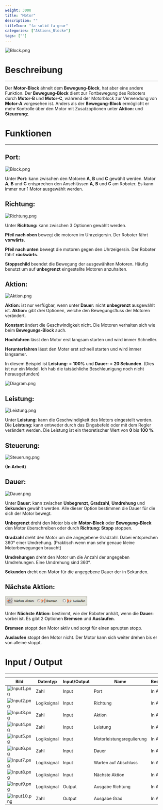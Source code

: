 ```yaml
---
weight: 3000
title: "Motor"
description: ""
titleIcon: "fa-solid fa-gear"
categories: ["Aktions_Blöcke"]
tags: [""]
---
```



![Block.png](/images/nxt-images/Kapitel%202%20Aktion%20Bl%C3%B6cke/2.1%20Motor/Block.png)


# Beschreibung
---
Der **Motor-Block** ähnelt dem **Bewegung-Block**, hat aber eine andere Funktion. Der **Bewegung-Block** dient zur Fortbewegung des Roboters durch **Motor-B** und **Motor-C**, während der Motorblock zur Verwendung von **Motor-A** vorgesehen ist. Anders als der **Bewegung-Block** ermöglicht er mehr Kontrolle über den Motor mit Zusatzoptionen unter **Aktion:** und **Steuerung:**.


# Funktionen
---

## Port:

![Block.png](/images/nxt-images/Kapitel%202%20Aktion%20Bl%C3%B6cke/2.1%20Motor/Port.png)

Unter **Port:** kann zwischen den Motoren **A**, **B** und **C** gewählt werden. Motor **A**, **B** und **C** entsprechen den Anschlüssen **A**, **B** und **C** am Roboter. Es kann immer nur 1 Motor ausgewählt werden.


## Richtung:

![Richtung.png](/images/nxt-images/Kapitel%202%20Aktion%20Bl%C3%B6cke/2.1%20Motor/Richtung.png)

Unter **Richtung:** kann zwischen 3 Optionen gewählt werden.

**Pfeil nach oben** bewegt die motoren im Uhrzeigersin. Der Roboter fährt **vorwärts**.

**Pfeil nach unten** bewegt die motoren gegen den Uhrzeigersin. Der Roboter fährt **rückwärts**.

**Stoppschild** beendet die Bewegung der ausgewählten Motoren. Häufig benutzt um auf **unbegrenzt** eingestellte Motoren anzuhalten.

## Aktion:

![Aktion.png](/images/nxt-images/Kapitel%202%20Aktion%20Bl%C3%B6cke/2.1%20Motor/Aktion.png)

**Aktion:** ist nur verfügbar, wenn unter **Dauer:** nicht **unbegrenzt** ausgewählt ist. **Aktion:** gibt drei Optionen, welche den Bewegungsfluss der Motoren verändert.

**Konstant** ändert die Geschwindigkeit nicht. Die Motoren verhalten sich wie beim **Bewegungs-Block** auch.

**Hochfahren** lässt den Motor erst langsam starten und wird immer Schneller.

**Herunterfahren** lässt den Moter erst schnell starten und wird immer langsamer.


In diesem Beispiel ist **Leistung:** = **100%** und **Dauer:** = **20 Sekunden**. (Dies ist nur ein Model. Ich hab die tatsächliche Beschleunigung noch nicht herausgefunden)

![Diagram.png](/images/nxt-images/Kapitel%202%20Aktion%20Bl%C3%B6cke/2.1%20Motor/Diagram2.png)


## Leistung:

![Leistung.png](/images/nxt-images/Kapitel%202%20Aktion%20Bl%C3%B6cke/2.1%20Motor/Leistung.png)

Unter **Leistung:** kann die Geschwindigkeit des Motors eingestellt werden. Die **Leistung:** kann entweder durch das Eingabefeld oder mit dem Regler verändert werden. Die Leistung ist ein theoretischer Wert von **0** bis **100 %**.

## Steuerung:

![Steuerung.png](/images/nxt-images/Kapitel%202%20Aktion%20Bl%C3%B6cke/2.1%20Motor/Steuerung.png)

**(In Arbeit)**

## Dauer:

![Dauer.png](/images/nxt-images/Kapitel%201%20Allgemeine%20Bl%C3%B6cke/1.1%20Bewegungs/Dauer.png)

Unter **Dauer:** kann zwischen **Unbegrenzt**, **Gradzahl**, **Umdrehung** und **Sekunden** gewählt werden. Alle dieser Option bestimmen die Dauer für die sich der Motor bewegt.

**Unbegrenzt** dreht den Motor bis ein **Motor-Block** oder **Bewegung-Block** den Motor überschreiben oder durch **Richtung: Stopp** stoppen.

**Gradzahl** dreht den Motor um die angegebene Gradzahl. Dabei entsprechen 360° einer Umdrehung. (Praktisch wenn man sehr genaue kleine Motorbewegungen braucht)

**Umdrehungen** dreht den Motor um die Anzahl der angegeben Umdrehungen. Eine Umdrehung sind 360°.

**Sekunden** dreht den Motor für die angegebene Dauer der in Sekunden.

## Nächste Aktion:

![Nächste_Aktion.png](/images/nxt-images/Kapitel%201%20Allgemeine%20Bl%C3%B6cke/1.1%20Bewegungs/Nächste_Aktion.png)

Unter **Nächste Aktion:** bestimmt, wie der Roboter anhält, wenn die **Dauer:** vorbei ist. Es gibt 2 Optionen **Bremsen** und **Auslaufen**.

**Bremsen** stoppt den Motor aktiv und sorgt für einen aprupten stopp.

**Auslaufen** stoppt den Motor nicht. Der Motor kann sich weiter drehen bis er von alleine stoppt.

# Input / Output
---

| Bild                                                                                         | Datentyp    | Input/Output | Name     |Beschreibung|
| -------------------------------------------------------------------------------------------- | ------------| ------------ |----------|------------|
| ![Input1.png](/images/nxt-images/Kapitel%202%20Aktion%20Bl%C3%B6cke/2.1%20Motor/Input1.png)  | Zahl        | Input  | Port                      | In Arbeit 
| ![Input2.png](/images/nxt-images/Kapitel%202%20Aktion%20Bl%C3%B6cke/2.1%20Motor/Input2.png)  | Logiksignal | Input  | Richtung                  | In Arbeit
| ![Input3.png](/images/nxt-images/Kapitel%202%20Aktion%20Bl%C3%B6cke/2.1%20Motor/Input3.png)  | Zahl        | Input  | Aktion                    | In Arbeit
| ![Input4.png](/images/nxt-images/Kapitel%202%20Aktion%20Bl%C3%B6cke/2.1%20Motor/Input4.png)  | Zahl        | Input  | Leistung                  | In Arbeit
| ![Input5.png](/images/nxt-images/Kapitel%202%20Aktion%20Bl%C3%B6cke/2.1%20Motor/Input5.png)  | Logiksignal | Input  | Motorleistungsregulierung | In Arbeit
| ![Input6.png](/images/nxt-images/Kapitel%202%20Aktion%20Bl%C3%B6cke/2.1%20Motor/Input6.png)  | Zahl        | Input  | Dauer                     | In Arbeit
| ![Input7.png](/images/nxt-images/Kapitel%202%20Aktion%20Bl%C3%B6cke/2.1%20Motor/Input7.png)  | Logiksignal | Input  | Warten auf Abschluss      | In Arbeit
| ![Input8.png](/images/nxt-images/Kapitel%202%20Aktion%20Bl%C3%B6cke/2.1%20Motor/Input8.png)  | Logiksignal | Input  | Nächste Aktion            | In Arbeit
| ![Input9.png](/images/nxt-images/Kapitel%202%20Aktion%20Bl%C3%B6cke/2.1%20Motor/Input9.png)  | Logiksignal | Output | Ausgabe Richtung          | In Arbeit
| ![Input10.png](/images/nxt-images/Kapitel%202%20Aktion%20Bl%C3%B6cke/2.1%20Motor/Input10.png)| Zahl        | Output | Ausgabe Grad              | In Arbeit
